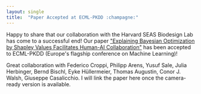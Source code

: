 ```yaml
---
layout: single
title:  "Paper Accepted at ECML-PKDD :champagne:"
---
```



Happy to share that our collaboration with the Harvard SEAS Biodesign Lab has come to a successful end! Our paper ["Explaining Bayesian Optimization by Shapley Values Facilitates Human-AI Collaboration"](https://arxiv.org/abs/2403.04629) has been accepted to ECML-PKDD (Europe's flagship conference on Machine Learning)! 

Great collaboration with Federico Croppi, Philipp Arens, Yusuf Sale, Julia Herbinger, Bernd Bischl, Eyke Hüllermeier, Thomas Augustin, Conor J. Walsh, Giuseppe Casalicchio. I will link the paper here once the camera-ready version is available.